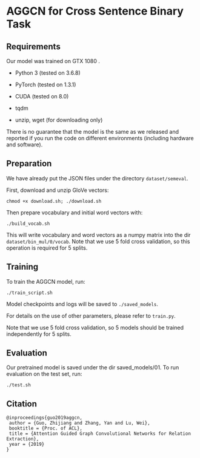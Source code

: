 AGGCN for Cross Sentence Binary Task
==========
  

## Requirements

Our model was trained on GTX 1080 .  

- Python 3 (tested on 3.6.8)

- PyTorch (tested on 1.3.1)

- CUDA (tested on 8.0)

- tqdm

- unzip, wget (for downloading only)

There is no guarantee that the model is the same as we released and reported if you run the code on different environments (including hardware and software). 

## Preparation
We have already put the JSON files under the directory `dataset/semeval`.

  
First, download and unzip GloVe vectors:

```
chmod +x download.sh; ./download.sh
```

  
Then prepare vocabulary and initial word vectors with:

```
./build_vocab.sh
```

This will write vocabulary and word vectors as a numpy matrix into the dir `dataset/bin_mul/0/vocab`. Note that we use 5 fold cross validation, so this operation is required for 5 splits.

  

## Training

  

To train the AGGCN model, run:

```
./train_script.sh
```

  

Model checkpoints and logs will be saved to `./saved_models`.
  

For details on the use of other parameters, please refer to `train.py`.


Note that we use 5 fold cross validation, so 5 models should be trained independently for 5 splits.
  

## Evaluation

Our pretrained model is saved under the dir saved_models/01. To run evaluation on the test set, run:

```
./test.sh
```


## Citation

```
@inproceedings{guo2019aggcn,
 author = {Guo, Zhijiang and Zhang, Yan and Lu, Wei},
 booktitle = {Proc. of ACL},
 title = {Attention Guided Graph Convolutional Networks for Relation Extraction},
 year = {2019}
}
```
